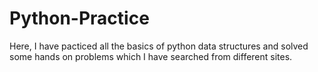 # Python-Practice
Here, I have pacticed all the basics of python data structures 
and solved some hands on problems which I have searched from different sites.
